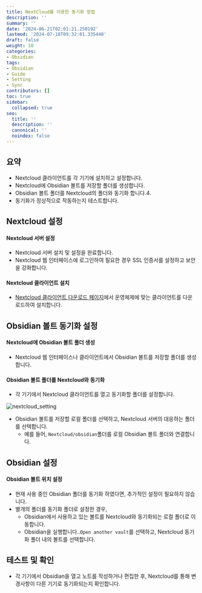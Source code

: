 ```yaml
---
title: NextCloud를 이용한 동기화 방법
description: ''
summary: ''
date: '2024-06-21T02:01:21.250192'
lastmod: '2024-07-18T09:32:01.335448'
draft: false
weight: 10
categories:
- Obsidian
tags:
- Obsidian
- Guide
- Setting
- Sync
contributors: []
toc: true
sidebar:
  collapsed: true
seo:
  title: ''
  description: ''
  canonical: ''
  noindex: false
---
```


## 요약

-  Nextcloud 클라이언트를 각 기기에 설치하고 설정합니다.
-  Nextcloud에 Obsidian 볼트를 저장할 폴더를 생성합니다.
-  Obsidian 볼트 폴더를 Nextcloud의 폴더와 동기화 합니다.4. 
-  동기화가 정상적으로 작동하는지 테스트합니다.

## Nextcloud 설정

####  Nextcloud 서버 설정
- Nextcloud 서버 설치 및 설정을 완료합니다.
- Nextcloud 웹 인터페이스에 로그인하여 필요한 경우 SSL 인증서를 설정하고 보안을 강화합니다.
#### Nextcloud 클라이언트 설치
- [Nextcloud 클라이언트 다운로드 페이지](https://nextcloud.com/install/)에서 운영체제에 맞는 클라이언트를 다운로드하여 설치합니다.

## Obsidian 볼트 동기화 설정

#### Nextcloud에 Obsidian 볼트 폴더 생성
- Nextcloud 웹 인터페이스나 클라이언트에서 Obsidian 볼트를 저장할 폴더를 생성합니다.
#### Obsidian 볼트 폴더를 Nextcloud와 동기화
- 각 기기에서 Nextcloud 클라이언트를 열고 동기화할 폴더를 설정합니다.
 
![nextcloud_setting](/Resources/nextcloud_setting.png)

- Obsidian 볼트를 저장할 로컬 폴더를 선택하고, Nextcloud 서버의 대응하는 폴더를 선택합니다.
    - 예를 들어, `Nextcloud/obsidian`폴더를 로컬 Obsidian 볼트 폴더와 연결합니다.

## Obsidian 설정

#### Obsidian 볼트 위치 설정
- 현재 사용 중인 Obsidian 폴더를 동기화 하였다면, 추가적인 설정이 필요하지 않습니다.
- 별개의 폴더를 동기화 폴더로 설정한 경우, 
	- Obsidian에서 사용하고 있는 볼트를 Nextcloud와 동기화되는 로컬 폴더로 이동합니다.
	- Obsidian을 실행합니다..`Open another vault`를 선택하고, Nextcloud 동기화 폴더 내의 볼트를 선택합니다.

## 테스트 및 확인

- 각 기기에서 Obsidian을 열고 노트를 작성하거나 편집한 후, Nextcloud를 통해 변경사항이 다른 기기로 동기화되는지 확인합니다.
